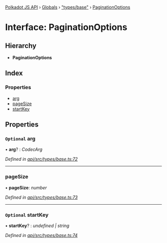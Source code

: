 [Polkadot JS API](../README.md) › [Globals](../globals.md) › ["types/base"](../modules/_types_base_.md) › [PaginationOptions](_types_base_.paginationoptions.md)

# Interface: PaginationOptions

## Hierarchy

* **PaginationOptions**

## Index

### Properties

* [arg](_types_base_.paginationoptions.md#optional-arg)
* [pageSize](_types_base_.paginationoptions.md#pagesize)
* [startKey](_types_base_.paginationoptions.md#optional-startkey)

## Properties

### `Optional` arg

• **arg**? : *CodecArg*

*Defined in [api/src/types/base.ts:72](https://github.com/polkadot-js/api/blob/0ad146c607/packages/api/src/types/base.ts#L72)*

___

###  pageSize

• **pageSize**: *number*

*Defined in [api/src/types/base.ts:73](https://github.com/polkadot-js/api/blob/0ad146c607/packages/api/src/types/base.ts#L73)*

___

### `Optional` startKey

• **startKey**? : *undefined | string*

*Defined in [api/src/types/base.ts:74](https://github.com/polkadot-js/api/blob/0ad146c607/packages/api/src/types/base.ts#L74)*
